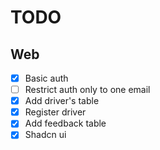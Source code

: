 # TODO

## Web

- [x] Basic auth
- [ ] Restrict auth only to one email
- [x] Add driver's table
- [x] Register driver
- [x] Add feedback table
- [x] Shadcn ui
